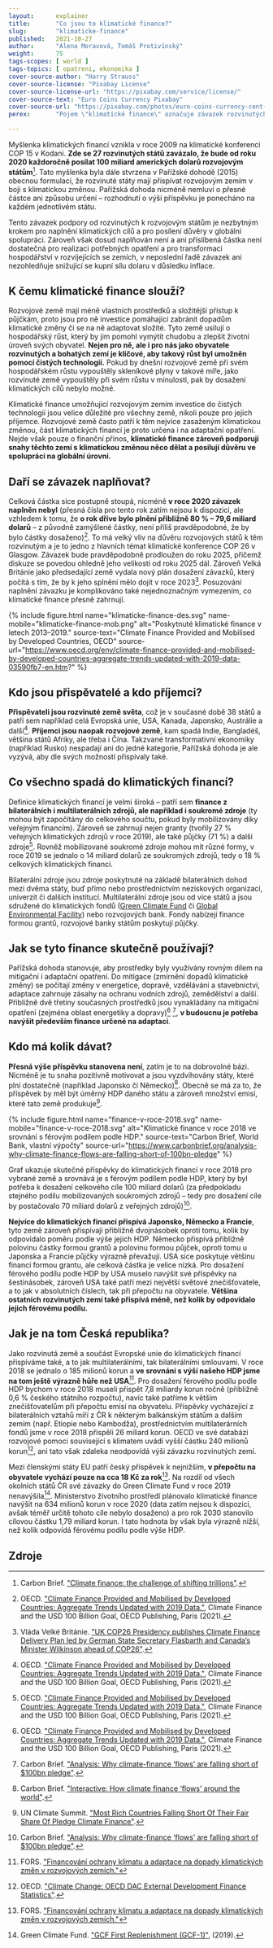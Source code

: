 ```yaml
---
layout:      explainer
title:       "Co jsou to klimatické finance?"
slug:        "klimaticke-finance"
published:   2021-10-27
author:      "Alena Moravová, Tomáš Protivínský"
weight:      75
tags-scopes: [ world ]
tags-topics: [ opatreni, ekonomika ]
cover-source-author: "Harry Strauss"
cover-source-license: "Pixabay License"
cover-source-license-url: "https://pixabay.com/service/license/"
cover-source-text: "Euro Coins Currency Pixabay"
cover-source-url: "https://pixabay.com/photos/euro-coins-currency-cent-euro-cent-1353420/"
perex:       "Pojem \"klimatické finance\" označuje závazek rozvinutých zemí finančně přispívat rozvíjejícím se státům na boj s klimatickou změnou a jejími dopady."

---
```

Myšlenka klimatických financí vznikla v roce 2009 na klimatické konferenci COP 15 v Kodani. **Zde se 27 rozvinutých států zavázalo, že bude od roku 2020 každoročně posílat 100 miliard amerických dolarů rozvojovým státům**[^1]. Tato myšlenka byla dále stvrzena v Pařížské dohodě (2015) obecnou formulací, že rozvinuté státy mají přispívat rozvojovým zemím v boji s klimatickou změnou. Pařížská dohoda nicméně nemluví o přesné částce ani způsobu určení – rozhodnutí o výši příspěvku je ponecháno na každém jednotlivém státu.

Tento závazek podpory od rozvinutých k rozvojovým státům je nezbytným krokem pro naplnění klimatických cílů a pro posílení důvěry v globální spolupráci. Zároveň však dosud naplňován není a ani přislíbená částka není dostatečná pro realizaci potřebných opatření a pro transformaci hospodářství v rozvíjejících se zemích, v neposlední řadě závazek ani nezohledňuje snižující se kupní sílu dolaru v důsledku inflace.

## K čemu klimatické finance slouží?

Rozvojové země mají méně vlastních prostředků a složitější přístup k půjčkám, proto jsou pro ně investice pomáhající zabránit dopadům klimatické změny či se na ně adaptovat složité. Tyto země usilují o hospodářský růst, který by jim pomohl vymýtit chudobu a zlepšit životní úroveň svých obyvatel. **Nejen pro ně, ale i pro nás jako obyvatele rozvinutých a bohatých zemí je klíčové, aby takový růst byl umožněn pomocí čistých technologií.** Pokud by dnešní rozvojové země při svém hospodářském růstu vypouštěly skleníkové plyny v takové míře, jako rozvinuté země vypouštěly při svém růstu v minulosti, pak by dosažení klimatických cílů nebylo možné.

Klimatické finance umožňující rozvojovým zemím investice do čistých technologií jsou velice důležité pro všechny země, nikoli pouze pro jejich příjemce. Rozvojové země často patří k těm nejvíce zasaženým klimatickou změnou, část klimatických financí je proto určena i na <glossary id="adaptace">adaptační opatření</glossary>. Nejde však pouze o finanční přínos, **klimatické finance zároveň podporují snahy těchto zemí s klimatickou změnou něco dělat a posilují důvěru ve spolupráci na globální úrovni.**

## Daří se závazek naplňovat?

Celková částka sice postupně stoupá, nicméně **v roce 2020 závazek naplněn nebyl** (přesná čísla pro tento rok zatím nejsou k dispozici, ale vzhledem k tomu, že **o rok dříve bylo plnění přibližně 80 % – 79,6 miliard dolarů** – z původně zamýšlené částky, není příliš pravděpodobné, že by bylo částky dosaženo)[^2]. To má velký vliv na důvěru rozvojových států k těm rozvinutým a je to jedno z hlavních témat klimatické konference COP 26 v Glasgow. Závazek bude pravděpodobně prodloužen do roku 2025, přičemž diskuze se povedou ohledně jeho velikosti od roku 2025 dál. Zároveň Velká Británie jako předsedající země vydala nový plán dosažení závazků, který počítá s tím, že by k jeho splnění mělo dojít v roce 2023[^8]. Posuzování naplnění závazku je komplikováno také nejednoznačným vymezením, co klimatické finance přesně zahrnují.

{% include figure.html
    name="klimaticke-finance-des.svg"
    name-mobile="klimaticke-finance-mob.png"
    alt="Poskytnuté klimatické finance v letech 2013–2019."
    source-text="Climate Finance Provided and Mobilised by Developed Countries, OECD"
    source-url="https://www.oecd.org/env/climate-finance-provided-and-mobilised-by-developed-countries-aggregate-trends-updated-with-2019-data-03590fb7-en.htm?"
%}

## Kdo jsou přispěvatelé a kdo příjemci?

**Přispěvateli jsou rozvinuté země světa**, což je v současné době 38 států a patří sem například celá Evropská unie, USA, Kanada, Japonsko, Austrálie a další[^2]. **Příjemci jsou naopak rozvojové země**, kam spadá Indie, Bangladéš, většina států Afriky, ale třeba i Čína. Takzvané transformativní ekonomiky (například Rusko) nespadají ani do jedné kategorie, Pařížská dohoda je ale vyzývá, aby dle svých možností přispívaly také.

<!--
{% include figure.html
    name="prijemci-podle-regionu.png"
    name-mobile="prijemci-podle-regionu.png"
    alt="Příjemci klimatických financí podle regionu."
    source-text="Climate Finance Provided and Mobilised by Developed Countries, OECD"
    source-url="https://www.oecd.org/env/climate-finance-provided-and-mobilised-by-developed-countries-aggregate-trends-updated-with-2019-data-03590fb7-en.htm?"
%}
-->

## Co všechno spadá do klimatických financí?

Definice klimatických financí je velmi široká – patří sem **finance z bilaterálních i multilaterálních zdrojů, ale například i soukromé zdroje** (ty mohou být započítány do celkového součtu, pokud byly mobilizovány díky veřejným financím). Zároveň se zahrnují nejen granty (tvořily 27 % veřejných klimatických zdrojů v roce 2019), ale také půjčky (71 %) a další zdroje[^2]. Rovněž mobilizované soukromé zdroje mohou mít různé formy, v roce 2019 se jednalo o 14 miliard dolarů ze soukromých zdrojů, tedy o 18 % celkových klimatických financí.

Bilaterální zdroje jsou zdroje poskytnuté na základě bilaterálních dohod mezi dvěma státy, buď přímo nebo prostřednictvím neziskových organizací, univerzit či dalších institucí. Multilaterální zdroje jsou od více států a jsou sdružené do klimatických fondů ([Green Climate Fund](https://www.greenclimate.fund) či [Global Environmental Facility](https://www.thegef.org)) nebo rozvojových bank. Fondy nabízejí finance formou grantů, rozvojové banky státům poskytují půjčky.


## Jak se tyto finance skutečně používají?

Pařížská dohoda stanovuje, aby prostředky byly využívány rovným dílem na <glossary id="adaptace">mitigační</glossary> i <glossary id="adaptace">adaptační</glossary> opatření. Do mitigace (zmírnění dopadů klimatické změny) se počítají změny v energetice, dopravě, vzdělávání a stavebnictví, adaptace zahrnuje zásahy na ochranu vodních zdrojů, zemědělství a další. Přibližně dvě třetiny současných prostředků jsou vynakládány na mitigační opatření (zejména oblast energetiky a dopravy)[^2] [^3], **v budoucnu je potřeba navýšit především finance určené na adaptaci**.

## Kdo má kolik dávat?

**Přesná výše příspěvku stanovena není**, zatím je to na dobrovolné bázi. Nicméně je tu snaha pozitivně motivovat a jsou vyzdvihovány státy, které plní dostatečně (například Japonsko či Německo)[^6]. Obecně se má za to, že příspěvek by měl být úměrný HDP daného státu a zároveň množství emisí, které tato země produkuje[^7].

{% include figure.html
    name="finance-v-roce-2018.svg"
    name-mobile="finance-v-roce-2018.svg"
    alt="Klimatické finance v roce 2018 ve srovnání s férovým podílem podle HDP."
    source-text="Carbon Brief, World Bank, vlastní výpočty"
    source-url="https://www.carbonbrief.org/analysis-why-climate-finance-flows-are-falling-short-of-100bn-pledge"
%}

Graf ukazuje skutečné příspěvky do klimatických financí v roce 2018 pro vybrané země a srovnává je s férovým podílem podle HDP, který by byl potřeba k dosažení celkového cíle 100 miliard dolarů (za předpokladu stejného podílu mobilizovaných soukromých zdrojů – tedy pro dosažení cíle by postačovalo 70 miliard dolarů z veřejných zdrojů)[^3].

**Nejvíce do klimatických financí přispívá Japonsko, Německo a Francie**, tyto země zároveň přispívaji přibližně dvojnásobek oproti tomu, kolik by odpovídalo poměru podle výše jejich HDP. Německo přispívá přibližně polovinu částky formou grantů a polovinu formou půjček, oproti tomu u Japonska a Francie půjčky výrazně převažují. USA sice poskytuje většinu financí formou grantu, ale celková částka je velice nízká. Pro dosažení férového podílu podle HDP by USA muselo navýšit své příspěvky na šestinásobek, zároveň USA také patří mezi největší světové znečišťovatele, a to jak v absolutních číslech, tak při přepočtu na obyvatele. **Většina ostatních rozvinutých zemí také přispívá méně, než kolik by odpovídalo jejich férovému podílu.**

## Jak je na tom Česká republika?

Jako rozvinutá země a součást Evropské unie do klimatických financí přispíváme také, a to jak multilaterálními, tak bilaterálními smlouvami. V roce 2018 se jednalo o 185 milionů korun a **ve srovnání s výší našeho HDP jsme na tom ještě výrazně hůře než USA**[^4]. Pro dosažení férového podílu podle HDP bychom v roce 2018 museli přispět 7,8 miliardy korun ročně (přibližně 0,6 % českého státního rozpočtu), navíc také patříme k větším znečišťovatelům při přepočtu emisí na obyvatelu. Příspěvky vycházející z bilaterálních vztahů míří z ČR k některým balkánským státům a dalším zemím (např. Etiopie nebo Kambodža), prostřednictvím multilaterárních fondů jsme v roce 2018 přispěli 26 miliard korun. OECD ve své databázi rozvojové pomoci související s klimatem uvádí vyšší částku 240 milionů korun[^9], ani tato však zdaleka neodpovídá výši závazku rozvinutých zemí.

Mezi členskými státy EU patří český příspěvek k nejnižším, **v přepočtu na obyvatele vychází pouze na cca 18 Kč za rok**[^4]. Na rozdíl od všech okolních států ČR své závazky do Green Climate Fund v roce 2019 nenavýšila[^5]. Ministerstvo životního prostředí plánovalo klimatické finance navýšit na 634 milionů korun v roce 2020 (data zatím nejsou k dispozici, avšak téměř určitě tohoto cíle nebylo dosaženo) a pro rok 2030 stanovilo cílovou částku 1,79 miliard korun. I tato hodnota by však byla výrazně nižší, než kolik odpovídá férovému podílu podle výše HDP.

## Zdroje

[^1]: Carbon Brief. ["Climate finance: the challenge of shifting trillions"](https://www.carbonbrief.org/climate-finance-challenge-shifting-trillions).
[^2]: OECD. ["Climate Finance Provided and Mobilised by Developed Countries: Aggregate Trends Updated with 2019 Data."](https://www.oecd.org/env/climate-finance-provided-and-mobilised-by-developed-countries-aggregate-trends-updated-with-2019-data-03590fb7-en.htm?), Climate Finance and the USD 100 Billion Goal, OECD Publishing, Paris (2021).
[^3]: Carbon Brief. ["Analysis: Why climate-finance ‘flows’ are falling short of $100bn pledge"](https://www.carbonbrief.org/analysis-why-climate-finance-flows-are-falling-short-of-100bn-pledge).
[^4]: FORS. ["Financování ochrany klimatu a adaptace na dopady klimatických změn v rozvojových zemích."](http://www.fors.cz/wp-content/uploads/2019/11/Brief-klimafinance_final-u.pdf)
[^5]: Green Climate Fund. ["GCF First Replenishment (GCF-1)"](https://www.greenclimate.fund/sites/default/files/document/gcf-b24-11.pdf), (2019).
[^6]: Carbon Brief. ["Interactive: How climate finance ‘flows’ around the world"](https://www.carbonbrief.org/interactive-how-climate-finance-flows-around-the-world).
[^7]: UN Climate Summit. ["Most Rich Countries Falling Short Of Their Fair Share Of Pledge Climate Finance"](https://unclimatesummit.org/most-rich-countries-falling-short-of-their-fair-share-of-pledge-climate-finance/).
[^8]: Vláda Velké Británie. ["UK COP26 Presidency publishes Climate Finance Delivery Plan led by German State Secretary Flasbarth and Canada’s Minister Wilkinson ahead of COP26"](https://www.gov.uk/government/news/uk-cop26-presidency-publishes-climate-finance-delivery-plan-led-by-german-state-secretary-flasbarth-and-canadas-minister-wilkinson-ahead-of-cop26).
[^9]: OECD. ["Climate Change: OECD DAC External Development Finance Statistics"](https://www.oecd.org/dac/financing-sustainable-development/development-finance-topics/climate-change.htm).
